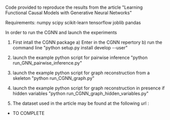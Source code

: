 Code provided to reproduce the results from the article "Learning Functional Causal Models with Generative Neural Networks"

Requirements:
numpy
scipy
scikit-learn
tensorflow
joblib
pandas

In order to run the CGNN and launch the experiments
1) First intall the CGNN package 
a) Enter in the CGNN repertory
b) run the command line "python setup.py install develop --user"

2) launch the example python script for pairwise inference
"python run_GNN_pairwise_inference.py"

3) launch the example python script for graph reconstruction from a skeleton
"python run_CGNN_graph.py"

4) launch the example python script for graph reconstruction in presence if hidden variables
"python run_CGNN_graph_hidden_variables.py"

5) The dataset used in the article may be found at the following url :
- TO COMPLETE
